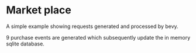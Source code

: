 # Market place

A simple example showing requests generated and processed by bevy. 

9 purchase events are generated which subsequently update the in memory sqlite database. 